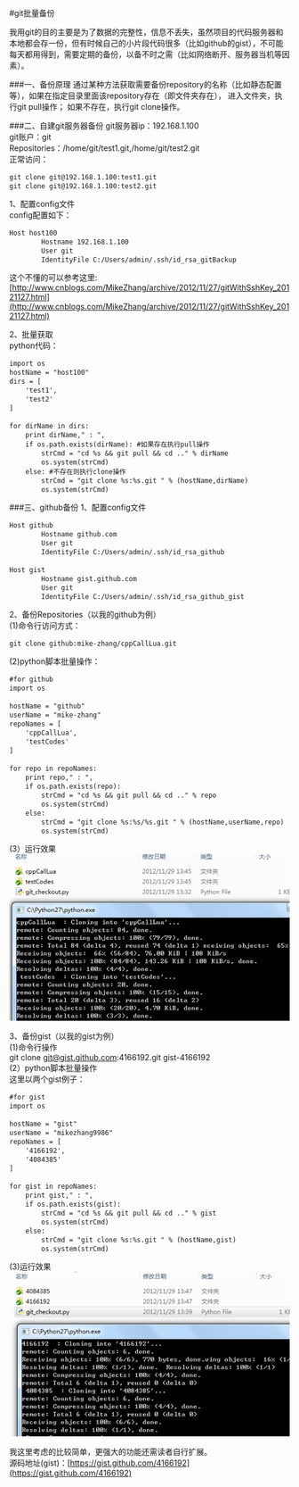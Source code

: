#git批量备份

我用git的目的主要是为了数据的完整性，信息不丢失，虽然项目的代码服务器和本地都会存一份，但有时候自己的小片段代码很多（比如github的gist），不可能每天都用得到，需要定期的备份，以备不时之需（比如网络断开、服务器当机等因素）。

###一、备份原理
通过某种方法获取需要备份repository的名称（比如静态配置等），如果在指定目录里面该repository存在（即文件夹存在），
进入文件夹，执行git pull操作；
如果不存在，执行git clone操作。

###二、自建git服务器备份
git服务器ip：192.168.1.100  
git账户：git  
Repositories：/home/git/test1.git,/home/git/test2.git  
正常访问：  

	git clone git@192.168.1.100:test1.git  
	git clone git@192.168.1.100:test2.git  

1、配置config文件  
config配置如下：  

	Host host100 
	        Hostname 192.168.1.100
	        User git
	        IdentityFile C:/Users/admin/.ssh/id_rsa_gitBackup

这个不懂的可以参考这里:
[http://www.cnblogs.com/MikeZhang/archive/2012/11/27/gitWithSshKey_20121127.html](http://www.cnblogs.com/MikeZhang/archive/2012/11/27/gitWithSshKey_20121127.html)

2、批量获取  
python代码：

	import os
	hostName = "host100"
	dirs = [
		'test1',
		'test2'
	]
	
	for dirName in dirs:
		print dirName," : ",
		if os.path.exists(dirName): #如果存在执行pull操作
			strCmd = "cd %s && git pull && cd .." % dirName
			os.system(strCmd)
		else: #不存在则执行clone操作
			strCmd = "git clone %s:%s.git " % (hostName,dirName)
			os.system(strCmd)

###三、github备份
1、配置config文件   

	Host github
	        Hostname github.com
	        User git
	        IdentityFile C:/Users/admin/.ssh/id_rsa_github
	
	Host gist
	        Hostname gist.github.com
	        User git
	        IdentityFile C:/Users/admin/.ssh/id_rsa_github_gist
	
2、备份Repositories（以我的github为例）  
(1)命令行访问方式：  

	git clone github:mike-zhang/cppCallLua.git

(2)python脚本批量操作：

	#for github 
	import os
	
	hostName = "github"
	userName = "mike-zhang"
	repoNames = [
		'cppCallLua',
		'testCodes'
	]
	
	for repo in repoNames:
		print repo," : ",
		if os.path.exists(repo):		
			strCmd = "cd %s && git pull && cd .." % repo
			os.system(strCmd)
		else:		
			strCmd = "git clone %s:%s/%s.git " % (hostName,userName,repo)
			os.system(strCmd)

(3）运行效果
![repo运行效果](images/20121129.2.1.png)  

3、备份gist（以我的gist为例）  
(1)命令行操作  
git clone git@gist.github.com:4166192.git gist-4166192  
(2）python脚本批量操作  
这里以两个gist例子：  

	#for gist 
	import os
	
	hostName = "gist"
	userName = "mikezhang9986"
	repoNames = [
		'4166192',
		'4084385'
	]
	
	for gist in repoNames:
		print gist," : ",
		if os.path.exists(gist):		
			strCmd = "cd %s && git pull && cd .." % gist
			os.system(strCmd)
		else:		
			strCmd = "git clone %s:%s.git " % (hostName,gist)
			os.system(strCmd)
	
(3)运行效果
![gist运行效果](images/20121129.2.2.png)

我这里考虑的比较简单，更强大的功能还需读者自行扩展。  
源码地址(gist)：[https://gist.github.com/4166192](https://gist.github.com/4166192)

